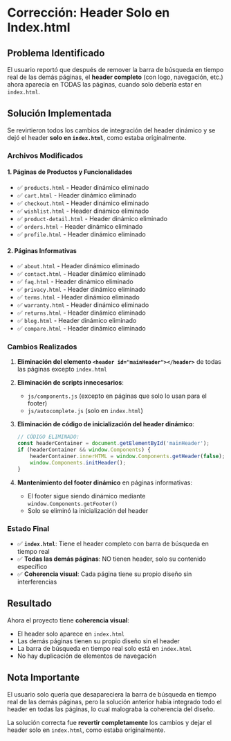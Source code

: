 # Corrección: Header Solo en Index.html

## Problema Identificado

El usuario reportó que después de remover la barra de búsqueda en tiempo real de las demás páginas, el **header completo** (con logo, navegación, etc.) ahora aparecía en TODAS las páginas, cuando solo debería estar en `index.html`.

## Solución Implementada

Se revirtieron todos los cambios de integración del header dinámico y se dejó el header **solo en `index.html`**, como estaba originalmente.

### Archivos Modificados

#### 1. Páginas de Productos y Funcionalidades
- ✅ `products.html` - Header dinámico eliminado
- ✅ `cart.html` - Header dinámico eliminado
- ✅ `checkout.html` - Header dinámico eliminado
- ✅ `wishlist.html` - Header dinámico eliminado
- ✅ `product-detail.html` - Header dinámico eliminado
- ✅ `orders.html` - Header dinámico eliminado
- ✅ `profile.html` - Header dinámico eliminado

#### 2. Páginas Informativas
- ✅ `about.html` - Header dinámico eliminado
- ✅ `contact.html` - Header dinámico eliminado
- ✅ `faq.html` - Header dinámico eliminado
- ✅ `privacy.html` - Header dinámico eliminado
- ✅ `terms.html` - Header dinámico eliminado
- ✅ `warranty.html` - Header dinámico eliminado
- ✅ `returns.html` - Header dinámico eliminado
- ✅ `blog.html` - Header dinámico eliminado
- ✅ `compare.html` - Header dinámico eliminado

### Cambios Realizados

1. **Eliminación del elemento `<header id="mainHeader"></header>`** de todas las páginas excepto `index.html`

2. **Eliminación de scripts innecesarios**:
   - `js/components.js` (excepto en páginas que solo lo usan para el footer)
   - `js/autocomplete.js` (solo en `index.html`)

3. **Eliminación de código de inicialización del header dinámico**:
   ```javascript
   // CÓDIGO ELIMINADO:
   const headerContainer = document.getElementById('mainHeader');
   if (headerContainer && window.Components) {
       headerContainer.innerHTML = window.Components.getHeader(false);
       window.Components.initHeader();
   }
   ```

4. **Mantenimiento del footer dinámico** en páginas informativas:
   - El footer sigue siendo dinámico mediante `window.Components.getFooter()`
   - Solo se eliminó la inicialización del header

### Estado Final

- ✅ **`index.html`**: Tiene el header completo con barra de búsqueda en tiempo real
- ✅ **Todas las demás páginas**: NO tienen header, solo su contenido específico
- ✅ **Coherencia visual**: Cada página tiene su propio diseño sin interferencias

## Resultado

Ahora el proyecto tiene **coherencia visual**:
- El header solo aparece en `index.html`
- Las demás páginas tienen su propio diseño sin el header
- La barra de búsqueda en tiempo real solo está en `index.html`
- No hay duplicación de elementos de navegación

## Nota Importante

El usuario solo quería que desapareciera la barra de búsqueda en tiempo real de las demás páginas, pero la solución anterior había integrado todo el header en todas las páginas, lo cual malograba la coherencia del diseño.

La solución correcta fue **revertir completamente** los cambios y dejar el header solo en `index.html`, como estaba originalmente.


